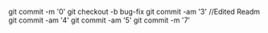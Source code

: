 git commit -m '0'
git checkout -b bug-fix
git commit -am '3'
//Edited Readm
git commit -am '4'
git commit -am '5'
git commit -m '7'
